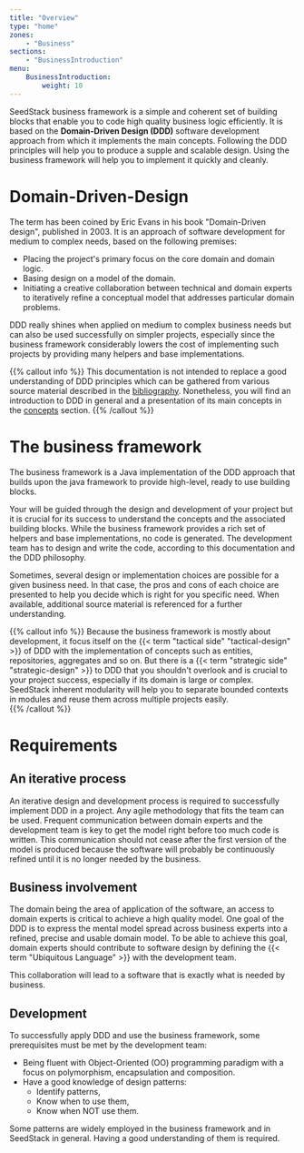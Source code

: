 ```yaml
---
title: "Overview"
type: "home"
zones:
    - "Business"
sections:
    - "BusinessIntroduction"
menu:
    BusinessIntroduction:
        weight: 10
---
```


SeedStack business framework is a simple and coherent set of building blocks that enable you to code high quality business 
logic efficiently. It is based on the **Domain-Driven Design (DDD)** software development approach from which it implements 
the main concepts. Following the DDD principles will help you to produce a supple and scalable design. Using the business
framework will help you to implement it quickly and cleanly.

# Domain-Driven-Design

The term has been coined by Eric Evans in his book "Domain-Driven design", published in 2003. It is an approach of
software development for medium to complex needs, based on the following premises:

* Placing the project's primary focus on the core domain and domain logic.
* Basing design on a model of the domain.
* Initiating a creative collaboration between technical and domain experts to iteratively refine a conceptual model that 
addresses particular domain problems.

DDD really shines when applied on medium to complex business needs but can also be used successfully on simpler projects, 
especially since the business framework considerably lowers the cost of implementing such projects by providing many 
helpers and base implementations.

{{% callout info %}}
This documentation is not intended to replace a good understanding of DDD principles which can be gathered from various
source material described in the [bibliography](bibliography). Nonetheless, you will find an introduction to 
DDD in general and a presentation of its main concepts in the [concepts](concepts) section.
{{% /callout %}}

# The business framework

The business framework is a Java implementation of the DDD approach that builds upon the java framework to provide 
high-level, ready to use building blocks.  

Your will be guided through the design and development of your project but it is crucial for its success to understand the 
concepts and the associated building blocks. While the business framework provides a rich set of helpers and base 
implementations, no code is generated. The development team has to design and write the code, according to this 
documentation and the DDD philosophy.

Sometimes, several design or implementation choices are possible for a given business need. In that case, the pros 
and cons of each choice are presented to help you decide which is right for you specific need. When available, additional 
source material is referenced for a further understanding.

{{% callout info %}}
Because the business framework is mostly about development, it focus itself on the {{< term "tactical side" "tactical-design" >}} 
of DDD with the implementation of concepts such as entities, repositories, aggregates and so on. But there is a 
{{< term "strategic side" "strategic-design" >}} to DDD that you shouldn't overlook and is crucial to your project success, 
especially if its domain is large or complex. SeedStack inherent modularity will help you to separate bounded contexts 
in modules and reuse them across multiple projects easily.   
{{% /callout %}}

# Requirements

## An iterative process

An iterative design and development process is required to successfully implement DDD in a project. Any agile methodology
that fits the team can be used. Frequent communication between domain experts and the development team is key to get 
the model right before too much code is written. This communication should not cease after the first version of the model
is produced because the software will probably be continuously refined until it is no longer needed by the business. 

## Business involvement

The domain being the area of application of the software, an access to domain experts is critical to achieve a high quality
model. One goal of the DDD is to express the mental model spread across business experts into a refined, precise and
usable domain model. To be able to achieve this goal, domain experts should contribute to software design by defining
the {{< term "Ubiquitous Language" >}} with the development team. 

This collaboration will lead to a software that is exactly what is needed by business.

## Development

To successfully apply DDD and use the business framework, some prerequisites must be met by the development team:

* Being fluent with Object-Oriented (OO) programming paradigm with a focus on polymorphism, encapsulation and composition.
* Have a good knowledge of design patterns:
    * Identify patterns,
    * Know when to use them,
    * Know when NOT use them.

Some patterns are widely employed in the business framework and in SeedStack in general. Having a good understanding of
them is required. 